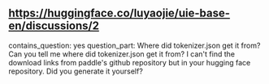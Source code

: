 ## https://huggingface.co/luyaojie/uie-base-en/discussions/2

contains_question: yes
question_part: Where did tokenizer.json get it from? Can you tell me where did tokenizer.json get it from? I can't find the download links from paddle's github repository but in your hugging face repository. Did you generate it yourself?